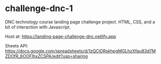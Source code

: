 # challenge-dnc-1
DNC technology course landing page challenge project. HTML, CSS, and a bit of interaction with Javascript.

Host at: https://landing-page-challenge-dnc.netlify.app

Sheets API: https://docs.google.com/spreadsheets/d/1zQCjDRskhpgMGLhzXfau83d7MZDOfR_6OOFIhxZCSPA/edit?usp=sharing
